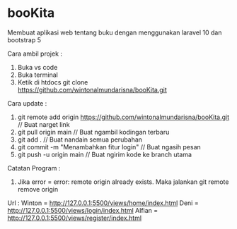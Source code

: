 # booKita
Membuat aplikasi web tentang buku dengan menggunakan laravel 10 dan bootstrap 5

Cara ambil projek :
1. Buka vs code
2. Buka terminal
3. Ketik di htdocs git clone https://github.com/wintonalmundarisna/booKita.git

Cara update :
1. git remote add origin https://github.com/wintonalmundarisna/booKita.git // Buat narget link
2. git pull origin main // Buat ngambil kodingan terbaru
3. git add . // Buat nandain semua perubahan
4. git commit -m "Menambahkan fitur login" // Buat ngasih pesan
5. git push -u origin main // Buat ngirim kode ke branch utama

Catatan Program :
1. Jika error = error: remote origin already exists. Maka jalankan git remote remove origin

Url :
Winton = http://127.0.0.1:5500/views/home/index.html
Deni = http://127.0.0.1:5500/views/login/index.html
Alfian = http://127.0.0.1:5500/views/register/index.html
